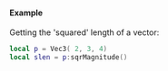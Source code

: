 #### Example
Getting the 'squared' length of a vector:
```lua
local p = Vec3( 2, 3, 4)
local slen = p:sqrMagnitude()
```
